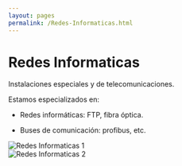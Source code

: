 ```yaml
---
layout: pages
permalink: /Redes-Informaticas.html
---
```

<h1 class="text-black center">Redes Informaticas</h1>

<div class="container">
<div class="row">
<div class="col-12 col-lg-6">
Instalaciones especiales y de telecomunicaciones.

Estamos especializados en:

- Redes informáticas: FTP, fibra óptica.

- Buses de comunicación: profibus, etc.
</div>
<div class="col-12 col-lg-6">
<div class="row">
<div class="col-12 col-lg-12 col-sm-6">
<img src="{{site.url}}{{site.baseurl}}/assets/media/redes-informaticas/1.jpg" class="img-fluid" alt="Redes Informaticas 1">
</div>
<div class="col-12 col-lg-12 col-sm-6">
<img src="{{site.url}}{{site.baseurl}}/assets/media/redes-informaticas/2.jpg" class="img-fluid" alt="Redes Informaticas 2">
</div>
</div>
</div>
</div>
</div>